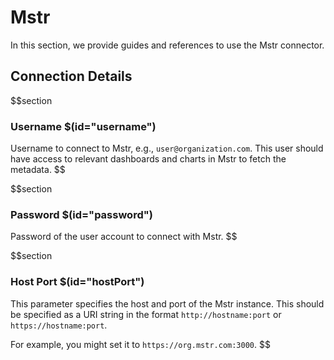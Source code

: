 # Mstr

In this section, we provide guides and references to use the Mstr connector.

## Connection Details

$$section
### Username $(id="username")

Username to connect to Mstr, e.g., `user@organization.com`. This user should have access to relevant dashboards and charts in Mstr to fetch the metadata.
$$

$$section
### Password $(id="password")

Password of the user account to connect with Mstr.
$$

$$section
### Host Port $(id="hostPort")

This parameter specifies the host and port of the Mstr instance. This should be specified as a URI string in the format `http://hostname:port` or `https://hostname:port`. 

For example, you might set it to `https://org.mstr.com:3000`.
$$
